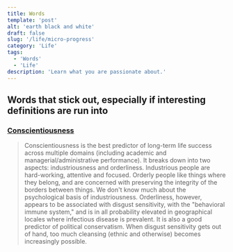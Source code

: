 ```yaml
---
title: Words
template: 'post'
alt: 'earth black and white'
draft: false
slug: '/life/micro-progress'
category: 'Life'
tags:
  - 'Words'
  - 'Life'
description: 'Learn what you are passionate about.'
---
```


## Words that stick out, especially if interesting definitions are run into

### [Conscientiousness](https://www.youtube.com/watch?v=q15eTySnWxc)

> Conscientiousness is the best predictor of long-term life success across multiple domains (including academic and managerial/administrative performance). It breaks down into two aspects: industriousness and orderliness. Industrious people are hard-working, attentive and focused. Orderly people like things where they belong, and are concerned with preserving the integrity of the borders between things. We don't know much about the psychological basis of industriousness. Orderliness, however, appears to be associated with disgust sensitivity, with the "behavioral immune system," and is in all probability elevated in geographical locales where infectious disease is prevalent. It is also a good predictor of political conservatism. When disgust sensitivity gets out of hand, too much cleansing (ethnic and otherwise) becomes increasingly possible.
